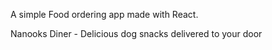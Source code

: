 A simple Food ordering app made with React.

Nanooks Diner - Delicious dog snacks delivered to your door
